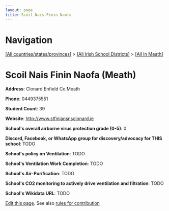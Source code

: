 ```yaml
---
layout: page
title: Scoil Nais Finin Naofa
---
```

# Navigation

[[All countries/states/provinces]](../../..) > [[All Irish School Districts]](../..) > [[All In Meath]](..)

# Scoil Nais Finin Naofa (Meath)

**Address**: Clonard Enfield Co Meath

**Phone**: 0449375551

**Student Count**: 39

**Website**: <http://www.stfiniansnsclonard.ie>

**School's overall airborne virus protection grade (0-5)**: 0

**Discord, Facebook, or WhatsApp group for discovery/advocacy for THIS school**: TODO

**School's policy on Ventilation**: TODO

**School's Ventilation Work Completion**: TODO

**School's Air-Purification**: TODO

**School's CO2 monitoring to actively drive ventilation and filtration**: TODO

**School's Wikidata URL**: TODO


[Edit this page](https://github.com/ventilate-schools/Ireland/edit/main/./Meath/Scoil_Nais_Finin_Naofa.md). See also [rules for contribution](../../../contribution-rules/)